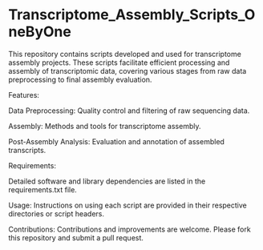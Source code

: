 # Transcriptome_Assembly_Scripts_OneByOne
This repository contains scripts developed and used for transcriptome assembly projects. These scripts facilitate efficient processing and assembly of transcriptomic data, covering various stages from raw data preprocessing to final assembly evaluation.

Features:

Data Preprocessing: Quality control and filtering of raw sequencing data.

Assembly: Methods and tools for transcriptome assembly.

Post-Assembly Analysis: Evaluation and annotation of assembled transcripts.

Requirements:

Detailed software and library dependencies are listed in the requirements.txt file.

Usage:
Instructions on using each script are provided in their respective directories or script headers.

Contributions:
Contributions and improvements are welcome. Please fork this repository and submit a pull request.

